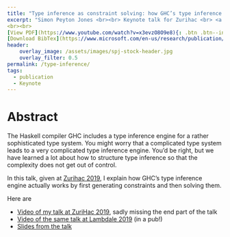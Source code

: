 ```yaml
---
title: "Type inference as constraint solving: how GHC’s type inference engine actually works"
excerpt: "Simon Peyton Jones <br><br> Keynote talk for Zurihac <br> <a href ="https://www.microsoft.com/en-us/research/uploads/prod/2019/08/Type-inference-as-constraint-solving-Jun-19.pptx">Related File</a>
<br><br>
[View PDF](https://www.youtube.com/watch?v=x3evzO8O9e8){: .btn .btn--info ..btn--large}
[Download BibTex](https://www.microsoft.com/en-us/research/publication/type-inference-as-constraint-solving-how-ghcs-type-inference-engine-actually-works/bibtex/){: .btn .btn--info ..btn--large}"
header:
    overlay_image: /assets/images/spj-stock-header.jpg
    overlay_filter: 0.5
permalink: /type-inference/
tags:  
  - publication
  - Keynote
---
```


# Abstract
The Haskell compiler GHC includes a type inference engine for a rather sophisticated type system.  You might worry that a complicated type system leads to a very complicated type inference engine.   You’d be right, but we have learned a lot about how to structure type inference so that the complexity does not get out of control.

In this talk, given at [Zurihac 2019](https://zfoh.ch/zurihac2019/), I explain how GHC’s type inference engine actually works by first generating constraints and then solving them.

Here are
- [Video of my talk at ZuriHac 2019](https://www.youtube.com/watch?v=x3evzO8O9e8), sadly missing the end part of the talk
- [Video of the same talk at Lambdale 2019](https://www.youtube.com/watch?v=-TJGhGa04F8) (in a pub!)
- [Slides from the talk](https://www.microsoft.com/en-us/research/uploads/prod/2019/08/Type-inference-as-constraint-solving-Jun-19.pptx)
